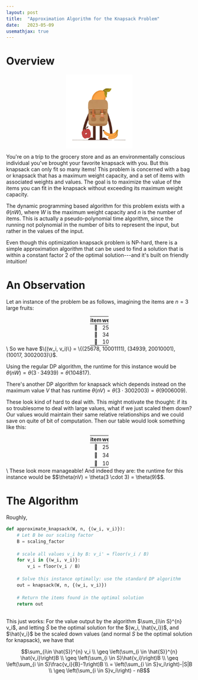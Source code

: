 ```yaml
---
layout: post
title:  "Approximation Algorithm for the Knapsack Problem"
date:   2023-05-09
usemathjax: true
---
```

<style>
table {
  border-collapse: collapse;
  width: 10%;

}

th, td {
  padding: 1px;
  text-align: center;
}
</style>
<script>
  $(document).ready(function () {
    $('.hidden').each(function (hidden) {
      $(this).delay(hidden * 150).fadeIn(150);
    });
  });
</script>
# Overview

<img src="/assets/posts/knapsack.png"
     alt="Minimalistic vector art of Knapsack problem with fruit"
     style="float: center; width: 180px; height: 200px; display: block;
  margin-left: auto;
  margin-right: auto;" />

You're on a trip to the grocery store and as an environmentally conscious individual you've brought your favorite knapsack with you. But this knapsack can only fit so many items! This problem is concerned with a bag or knapsack that has a maximum weight capacity, and a set of items with associated weights and values. The goal is to maximize the value of the items you can fit in the knapsack without exceeding its maximum weight capacity.

The dynamic programming based algorithm for this problem exists with a $\theta(nW)$, where $W$ is the maximum weight capacity and $n$ is the number of items. This is actually a pseudo-polynomial time algorithm, since the running not polynomial in the number of bits to represent the input, but rather in the values of the input. 

Even though this optimization knapsack problem is NP-hard, there is a simple approximation algorithm that can be used to find a solution that is within a constant factor 2 of the optimal solution---and it's built on friendly intuition!

# An Observation

Let an instance of the problem be as follows, imagining the items are $n=3$  large fruits:


<table style="margin: 0 auto;">
  <thead>
    <tr>
      <th>item</th>
      <th>weight</th>
      <th>value</th>
    </tr>
  </thead>
  <tbody>
    <tr>
      <td style="text-align: center; vertical-align: middle;">🍎</td>
      <td style="text-align: center;">25678</td>
      <td style="text-align: center;">10001111</td>
    </tr>
    <tr>
      <td style="text-align: center; vertical-align: middle;">🍌</td>
      <td style="text-align: center;">34939</td>
      <td style="text-align: center;">20010001</td>
    </tr>
    <tr>
      <td style="text-align: center; vertical-align: middle;">🥭</td>
      <td style="text-align: center;">10017</td>
      <td style="text-align: center;">3002003</td>
    </tr>
  </tbody>
</table>
\
So we have $\{(w_i, v_i)\} = \{(25678, 10001111), (34939, 20010001), (10017, 3002003)\}$.

Using the regular DP algorithm, the runtime for this instance would be $\theta(nW) = \theta(3 \cdot 34939) = \theta(104817)$.

There's another DP algorithm for knapsack which depends instead on the maximum value $V$ that has runtime $\theta(nV) = \theta(3 \cdot 3002003) = \theta(9006009)$. 

These look kind of hard to deal with. This might motivate the thought: if its so troublesome to deal with large values, what if we just scaled them down? Our values would maintain their same relative relationships and we could save on quite of bit of computation. Then our table would look something like this:

<style>
table {
  table-layout: auto;
}

td {
  white-space: nowrap;
}
</style>

<table style="margin: 0 auto;">
  <thead>
    <tr>
      <th>item</th>
      <th>weight</th>
      <th>value</th>
    </tr>
  </thead>
  <tbody>
    <tr>
      <td style="text-align: center;">🍎</td>
      <td style="text-align: center;">25678</td>
      <td style="text-align: center;">10001111 ≈ 1 × 10<sup>7</sup> → 1</td>
    </tr>
    <tr>
      <td style="text-align: center;">🍌</td>
      <td style="text-align: center;">34939</td>
      <td style="text-align: center;">20010001 ≈ 2 × 10<sup>7</sup> → 2</td>
    </tr>
    <tr>
      <td style="text-align: center;">🥭</td>
      <td style="text-align: center;">10017</td>
      <td style="text-align: center;">3002003 ≈ 3 × 10<sup>7</sup> → 3</td>
    </tr>
  </tbody>
</table>
\
These look more manageable! And indeed they are: the runtime for this instance would be $$\theta(nV) = \theta(3 \cdot 3) = \theta(9)$$.

# The Algorithm
Roughly, 
```python
def approximate_knapsack(W, n, {(w_i, v_i)}):
    # Let B be our scaling factor 
    B = scaling_factor

    # scale all values v_i by B: v_i' = floor(v_i / B)
    for v_i in {(w_i, v_i)}:
        v_i = floor(v_i / B)
    
    # Solve this instance optimally: use the standard DP algorithm
    out = knapsack(W, n, {(w_i, v_i)})

    # Return the items found in the optimal solution
    return out 
```
\
This just works:
For the value output by the algorithm $\sum_{i\in S}^{n} v_i$, and letting $\hat{S}$ be the optimal solution for the $(w_i, \hat{v_i})$, and $\hat{v_i}$ be the scaled down values (and normal $S$ be the optimal solution for knapsack), we have that

$$\sum_{i\in \hat{S}}^{n} v_i \\ 
\geq \left(\sum_{i \in \hat{S}}^{n} \hat{v_i}\right)B \\
\geq \left(\sum_{i \in S}\hat{v_i}\right)B \\
\geq \left(\sum_{i \in S}\frac{v_i}{B}-1\right)B \\
= \left(\sum_{i \in S}v_i\right)-|S|B \\
\geq \left(\sum_{i \in S}v_i\right) - nB$$

